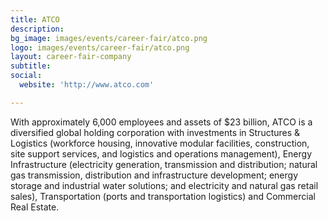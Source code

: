 ```yaml
---
title: ATCO
description: 
bg_image: images/events/career-fair/atco.png
logo: images/events/career-fair/atco.png
layout: career-fair-company
subtitle: 
social:
  website: 'http://www.atco.com'

---
```

With approximately 6,000 employees and assets of $23 billion, ATCO is a diversified global holding corporation with investments in Structures & Logistics (workforce housing, innovative modular facilities, construction, site support services, and logistics and operations management), Energy Infrastructure (electricity generation, transmission and distribution; natural gas transmission, distribution and infrastructure development; energy storage and industrial water solutions; and electricity and natural gas retail sales), Transportation (ports and transportation logistics) and Commercial Real Estate.